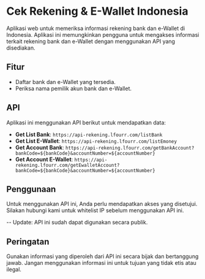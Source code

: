 # Cek Rekening & E-Wallet Indonesia

Aplikasi web untuk memeriksa informasi rekening bank dan e-Wallet di Indonesia. Aplikasi ini memungkinkan pengguna untuk mengakses informasi terkait rekening bank dan e-Wallet dengan menggunakan API yang disediakan.

## Fitur

- Daftar bank dan e-Wallet yang tersedia.
- Periksa nama pemilik akun bank dan e-Wallet.

## API

Aplikasi ini menggunakan API berikut untuk mendapatkan data:

- **Get List Bank**: `https://api-rekening.lfourr.com/listBank`
- **Get List E-Wallet**: `https://api-rekening.lfourr.com/listEmoney`
- **Get Account Bank**: `https://api-rekening.lfourr.com/getBankAccount?bankCode=${bankCode}&accountNumber=${accountNumber}`
- **Get Account E-Wallet**: `https://api-rekening.lfourr.com/getEwalletAccount?bankCode=${bankCode}&accountNumber=${accountNumber}`

## Penggunaan

Untuk menggunakan API ini, Anda perlu mendapatkan akses yang disetujui. Silakan hubungi kami untuk whitelist IP sebelum menggunakan API ini.

-- Update: API ini sudah dapat digunakan secara publik.

## Peringatan

Gunakan informasi yang diperoleh dari API ini secara bijak dan bertanggung jawab. Jangan menggunakan informasi ini untuk tujuan yang tidak etis atau ilegal.
